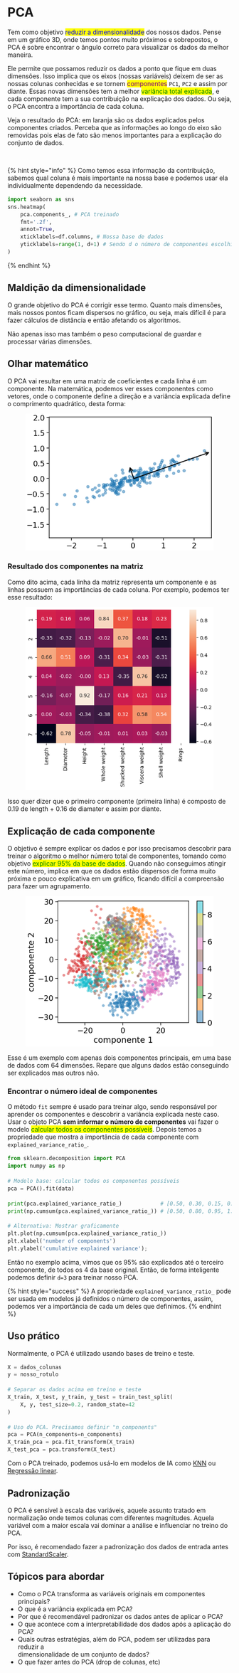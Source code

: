 # PCA

Tem como objetivo <mark style="color:blue;">reduzir a dimensionalidade</mark> dos nossos dados. Pense em um gráfico 3D, onde temos pontos muito próximos e sobrepostos, o PCA é sobre encontrar o ângulo correto para visualizar os dados da melhor maneira.

Ele permite que possamos reduzir os dados a ponto que fique em duas dimensões. Isso implica que os eixos (nossas variáveis) deixem de ser as nossas colunas conhecidas e se tornem <mark style="color:purple;">componentes</mark> `PC1`, `PC2` e assim por diante. Essas novas dimensões tem a melhor <mark style="color:green;">variância total explicada</mark>, e cada componente tem a sua contribuição na explicação dos dados. Ou seja, o PCA encontra a importância de cada coluna.

Veja o resultado do PCA: em laranja são os dados explicados pelos componentes criados. Perceba que as informações ao longo do eixo são removidas pois elas de fato são menos importantes para a explicação do conjunto de dados.

<figure><img src="../../.gitbook/assets/pca explicado em gráfico.png" alt=""><figcaption></figcaption></figure>

{% hint style="info" %}
Como temos essa informação da contribuição, sabemos qual coluna é mais importante na nossa base e podemos usar ela individualmente dependendo da necessidade.

```python
import seaborn as sns
sns.heatmap(
    pca.components_, # PCA treinado
    fmt='.2f',
    annot=True,
    xticklabels=df.columns, # Nossa base de dados
    yticklabels=range(1, d+1) # Sendo d o número de componentes escolhido
)
```
{% endhint %}

## Maldição da dimensionalidade

O grande objetivo do PCA é corrigir esse termo. Quanto mais dimensões, mais nossos pontos ficam dispersos no gráfico, ou seja, mais difícil é para fazer cálculos de distância e então afetando os algoritmos.

Não apenas isso mas também o peso computacional de guardar e processar várias dimensões.

## Olhar matemático

O PCA vai resultar em uma matriz de coeficientes e cada linha é um componente. Na matemática, podemos ver esses componentes como vetores, onde o componente define a direção e a variância explicada define o comprimento quadrático, desta forma:

<figure><img src="../../.gitbook/assets/comprimento quadratico componentes.png" alt=""><figcaption></figcaption></figure>

### Resultado dos componentes na matriz

Como dito acima, cada linha da matriz representa um componente e as linhas possuem as importâncias de cada coluna. Por exemplo, podemos ter esse resultado:

<figure><img src="../../.gitbook/assets/grafico de calor para componentes pca.png" alt=""><figcaption></figcaption></figure>

Isso quer dizer que o primeiro componente (primeira linha) é composto de 0.19 de length + 0.16 de diamater e assim por diante.&#x20;

## Explicação de cada componente

O objetivo é sempre explicar os dados e por isso precisamos descobrir para treinar o algoritmo o melhor número total de componentes, tomando como objetivo <mark style="color:green;">explicar 95% da base de dados</mark>. Quando não conseguimos atingir este número, implica em que os dados estão dispersos de forma muito próxima e pouco explicativa em um gráfico, ficando difícil a compreensão para fazer um agrupamento.

<figure><img src="../../.gitbook/assets/dispersao ruim pca.png" alt=""><figcaption></figcaption></figure>

Esse é um exemplo com apenas dois componentes principais, em uma base de dados com 64 dimensões. Repare que alguns dados estão conseguindo ser explicados mas outros não.

### Encontrar o número ideal de componentes

O método `fit` sempre é usado para treinar algo, sendo responsável por aprender os componentes e descobrir a variância explicada neste caso. Usar o objeto PCA **sem informar o número de componentes** vai fazer o modelo <mark style="color:green;">calcular todos os componentes possíveis</mark>. Depois temos a propriedade que mostra a importância de cada componente com `explained_variance_ratio_`.

```python
from sklearn.decomposition import PCA
import numpy as np

# Modelo base: calcular todos os componentes possíveis
pca = PCA().fit(data)

print(pca.explained_variance_ratio_)            # [0.50, 0.30, 0.15, 0.05]
print(np.cumsum(pca.explained_variance_ratio_)) # [0.50, 0.80, 0.95, 1.00]

# Alternativa: Mostrar graficamente
plt.plot(np.cumsum(pca.explained_variance_ratio_))
plt.xlabel('number of components')
plt.ylabel('cumulative explained variance');
```

Então no exemplo acima, vimos que os 95% são explicados até o terceiro componente, de todos os 4 da base original. Então, de forma inteligente podemos definir `d=3` para treinar nosso PCA.

{% hint style="success" %}
A propriedade `explained_variance_ratio_` pode ser usada em modelos já definidos o número de componentes, assim, podemos ver a importância de cada um deles que definimos.
{% endhint %}

## Uso prático

Normalmente, o PCA é utilizado usando bases de treino e teste.

```python
X = dados_colunas
y = nosso_rotulo

# Separar os dados acima em treino e teste
X_train, X_test, y_train, y_test = train_test_split(
    X, y, test_size=0.2, random_state=42
)

# Uso do PCA. Precisamos definir "n_components"
pca = PCA(n_components=n_components)
X_train_pca = pca.fit_transform(X_train)
X_test_pca = pca.transform(X_test)
```

Com o PCA treinado, podemos usá-lo em modelos de IA como [KNN](../inteligencia-artificial/aprendizado-de-maquina/supervisao/algoritmos/knn.md) ou [Regressão linear](../inteligencia-artificial/aprendizado-de-maquina/supervisao/algoritmos/regressao-linear.md).

## Padronização

O PCA é sensível à escala das variáveis, aquele assunto tratado em normalização onde temos colunas com diferentes magnitudes. Aquela variável com a maior escala vai dominar a análise e influenciar no treino do PCA.

Por isso, é recomendado fazer a padronização dos dados de entrada antes com [StandardScaler](normalizacao-e-padronizacao.md#standardscaler).

## Tópicos para abordar

* Como o PCA transforma as variáveis originais em componentes principais?
* O que é a variância explicada em PCA?
* Por que é recomendável padronizar os dados antes de aplicar o PCA?
* O que acontece com a interpretabilidade dos dados após a aplicação do PCA?
* Quais outras estratégias, além do PCA, podem ser utilizadas para reduzir a
  \
  dimensionalidade de um conjunto de dados?
* O que fazer antes do PCA (drop de colunas, etc)
